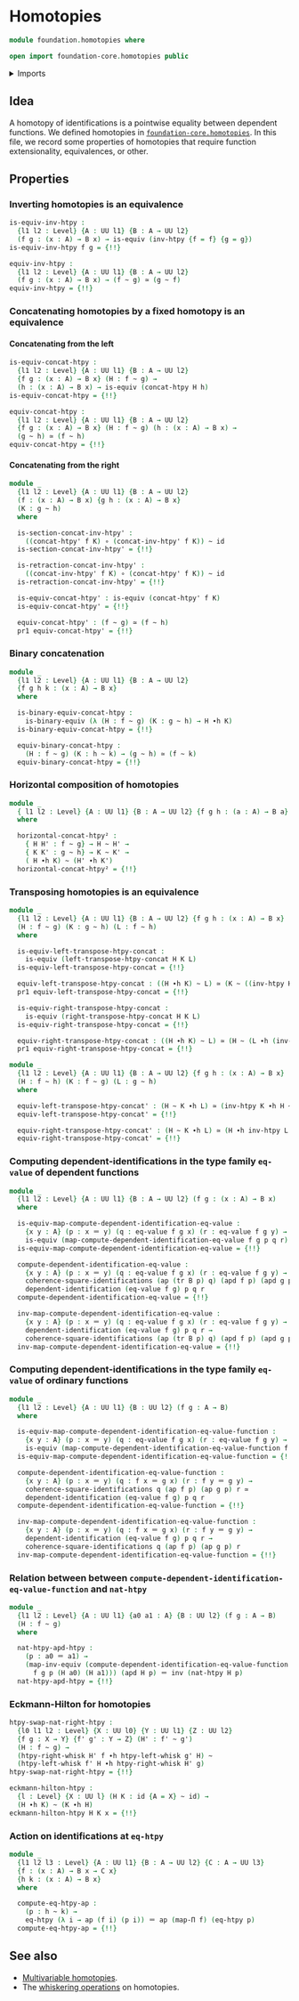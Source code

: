# Homotopies

```agda
module foundation.homotopies where

open import foundation-core.homotopies public
```

<details><summary>Imports</summary>

```agda
open import foundation.action-on-identifications-dependent-functions
open import foundation.action-on-identifications-functions
open import foundation.binary-equivalences
open import foundation.commuting-squares-of-identifications
open import foundation.dependent-pair-types
open import foundation.function-extensionality
open import foundation.homotopy-induction
open import foundation.identity-types
open import foundation.path-algebra
open import foundation.universe-levels

open import foundation-core.dependent-identifications
open import foundation-core.equivalences
open import foundation-core.function-types
open import foundation-core.functoriality-dependent-function-types
open import foundation-core.transport-along-identifications
open import foundation-core.whiskering-homotopies
```

</details>

## Idea

A homotopy of identifications is a pointwise equality between dependent
functions. We defined homotopies in
[`foundation-core.homotopies`](foundation-core.homotopies.md). In this file, we
record some properties of homotopies that require function extensionality,
equivalences, or other.

## Properties

### Inverting homotopies is an equivalence

```agda
is-equiv-inv-htpy :
  {l1 l2 : Level} {A : UU l1} {B : A → UU l2}
  (f g : (x : A) → B x) → is-equiv (inv-htpy {f = f} {g = g})
is-equiv-inv-htpy f g = {!!}

equiv-inv-htpy :
  {l1 l2 : Level} {A : UU l1} {B : A → UU l2}
  (f g : (x : A) → B x) → (f ~ g) ≃ (g ~ f)
equiv-inv-htpy = {!!}
```

### Concatenating homotopies by a fixed homotopy is an equivalence

#### Concatenating from the left

```agda
is-equiv-concat-htpy :
  {l1 l2 : Level} {A : UU l1} {B : A → UU l2}
  {f g : (x : A) → B x} (H : f ~ g) →
  (h : (x : A) → B x) → is-equiv (concat-htpy H h)
is-equiv-concat-htpy = {!!}

equiv-concat-htpy :
  {l1 l2 : Level} {A : UU l1} {B : A → UU l2}
  {f g : (x : A) → B x} (H : f ~ g) (h : (x : A) → B x) →
  (g ~ h) ≃ (f ~ h)
equiv-concat-htpy = {!!}
```

#### Concatenating from the right

```agda
module _
  {l1 l2 : Level} {A : UU l1} {B : A → UU l2}
  (f : (x : A) → B x) {g h : (x : A) → B x}
  (K : g ~ h)
  where

  is-section-concat-inv-htpy' :
    ((concat-htpy' f K) ∘ (concat-inv-htpy' f K)) ~ id
  is-section-concat-inv-htpy' = {!!}

  is-retraction-concat-inv-htpy' :
    ((concat-inv-htpy' f K) ∘ (concat-htpy' f K)) ~ id
  is-retraction-concat-inv-htpy' = {!!}

  is-equiv-concat-htpy' : is-equiv (concat-htpy' f K)
  is-equiv-concat-htpy' = {!!}

  equiv-concat-htpy' : (f ~ g) ≃ (f ~ h)
  pr1 equiv-concat-htpy' = {!!}
```

### Binary concatenation

```agda
module _
  {l1 l2 : Level} {A : UU l1} {B : A → UU l2}
  {f g h k : (x : A) → B x}
  where

  is-binary-equiv-concat-htpy :
    is-binary-equiv (λ (H : f ~ g) (K : g ~ h) → H ∙h K)
  is-binary-equiv-concat-htpy = {!!}

  equiv-binary-concat-htpy :
    (H : f ~ g) (K : h ~ k) → (g ~ h) ≃ (f ~ k)
  equiv-binary-concat-htpy = {!!}
```

### Horizontal composition of homotopies

```agda
module _
  { l1 l2 : Level} {A : UU l1} {B : A → UU l2} {f g h : (a : A) → B a}
  where

  horizontal-concat-htpy² :
    { H H' : f ~ g} → H ~ H' →
    { K K' : g ~ h} → K ~ K' →
    ( H ∙h K) ~ (H' ∙h K')
  horizontal-concat-htpy² = {!!}
```

### Transposing homotopies is an equivalence

```agda
module _
  {l1 l2 : Level} {A : UU l1} {B : A → UU l2} {f g h : (x : A) → B x}
  (H : f ~ g) (K : g ~ h) (L : f ~ h)
  where

  is-equiv-left-transpose-htpy-concat :
    is-equiv (left-transpose-htpy-concat H K L)
  is-equiv-left-transpose-htpy-concat = {!!}

  equiv-left-transpose-htpy-concat : ((H ∙h K) ~ L) ≃ (K ~ ((inv-htpy H) ∙h L))
  pr1 equiv-left-transpose-htpy-concat = {!!}

  is-equiv-right-transpose-htpy-concat :
    is-equiv (right-transpose-htpy-concat H K L)
  is-equiv-right-transpose-htpy-concat = {!!}

  equiv-right-transpose-htpy-concat : ((H ∙h K) ~ L) ≃ (H ~ (L ∙h (inv-htpy K)))
  pr1 equiv-right-transpose-htpy-concat = {!!}

module _
  {l1 l2 : Level} {A : UU l1} {B : A → UU l2} {f g h : (x : A) → B x}
  (H : f ~ h) (K : f ~ g) (L : g ~ h)
  where

  equiv-left-transpose-htpy-concat' : (H ~ K ∙h L) ≃ (inv-htpy K ∙h H ~ L)
  equiv-left-transpose-htpy-concat' = {!!}

  equiv-right-transpose-htpy-concat' : (H ~ K ∙h L) ≃ (H ∙h inv-htpy L ~ K)
  equiv-right-transpose-htpy-concat' = {!!}
```

### Computing dependent-identifications in the type family `eq-value` of dependent functions

```agda
module _
  {l1 l2 : Level} {A : UU l1} {B : A → UU l2} (f g : (x : A) → B x)
  where

  is-equiv-map-compute-dependent-identification-eq-value :
    {x y : A} (p : x ＝ y) (q : eq-value f g x) (r : eq-value f g y) →
    is-equiv (map-compute-dependent-identification-eq-value f g p q r)
  is-equiv-map-compute-dependent-identification-eq-value = {!!}

  compute-dependent-identification-eq-value :
    {x y : A} (p : x ＝ y) (q : eq-value f g x) (r : eq-value f g y) →
    coherence-square-identifications (ap (tr B p) q) (apd f p) (apd g p) r ≃
    dependent-identification (eq-value f g) p q r
  compute-dependent-identification-eq-value = {!!}

  inv-map-compute-dependent-identification-eq-value :
    {x y : A} (p : x ＝ y) (q : eq-value f g x) (r : eq-value f g y) →
    dependent-identification (eq-value f g) p q r →
    coherence-square-identifications (ap (tr B p) q) (apd f p) (apd g p) r
  inv-map-compute-dependent-identification-eq-value = {!!}
```

### Computing dependent-identifications in the type family `eq-value` of ordinary functions

```agda
module _
  {l1 l2 : Level} {A : UU l1} {B : UU l2} (f g : A → B)
  where

  is-equiv-map-compute-dependent-identification-eq-value-function :
    {x y : A} (p : x ＝ y) (q : eq-value f g x) (r : eq-value f g y) →
    is-equiv (map-compute-dependent-identification-eq-value-function f g p q r)
  is-equiv-map-compute-dependent-identification-eq-value-function = {!!}

  compute-dependent-identification-eq-value-function :
    {x y : A} (p : x ＝ y) (q : f x ＝ g x) (r : f y ＝ g y) →
    coherence-square-identifications q (ap f p) (ap g p) r ≃
    dependent-identification (eq-value f g) p q r
  compute-dependent-identification-eq-value-function = {!!}

  inv-map-compute-dependent-identification-eq-value-function :
    {x y : A} (p : x ＝ y) (q : f x ＝ g x) (r : f y ＝ g y) →
    dependent-identification (eq-value f g) p q r →
    coherence-square-identifications q (ap f p) (ap g p) r
  inv-map-compute-dependent-identification-eq-value-function = {!!}
```

### Relation between between `compute-dependent-identification-eq-value-function` and `nat-htpy`

```agda
module _
  {l1 l2 : Level} {A : UU l1} {a0 a1 : A} {B : UU l2} (f g : A → B)
  (H : f ~ g)
  where

  nat-htpy-apd-htpy :
    (p : a0 ＝ a1) →
    (map-inv-equiv (compute-dependent-identification-eq-value-function
      f g p (H a0) (H a1))) (apd H p) ＝ inv (nat-htpy H p)
  nat-htpy-apd-htpy = {!!}
```

### Eckmann-Hilton for homotopies

```agda
htpy-swap-nat-right-htpy :
  {l0 l1 l2 : Level} {X : UU l0} {Y : UU l1} {Z : UU l2}
  {f g : X → Y} {f' g' : Y → Z} (H' : f' ~ g')
  (H : f ~ g) →
  (htpy-right-whisk H' f ∙h htpy-left-whisk g' H) ~
  (htpy-left-whisk f' H ∙h htpy-right-whisk H' g)
htpy-swap-nat-right-htpy = {!!}

eckmann-hilton-htpy :
  {l : Level} {X : UU l} (H K : id {A = X} ~ id) →
  (H ∙h K) ~ (K ∙h H)
eckmann-hilton-htpy H K x = {!!}
```

### Action on identifications at `eq-htpy`

```agda
module _
  {l1 l2 l3 : Level} {A : UU l1} {B : A → UU l2} {C : A → UU l3}
  {f : (x : A) → B x → C x}
  {h k : (x : A) → B x}
  where

  compute-eq-htpy-ap :
    (p : h ~ k) →
    eq-htpy (λ i → ap (f i) (p i)) ＝ ap (map-Π f) (eq-htpy p)
  compute-eq-htpy-ap = {!!}
```

## See also

- [Multivariable homotopies](foundation.multivariable-homotopies.md).
- The [whiskering operations](foundation.whiskering-homotopies.md) on
  homotopies.
